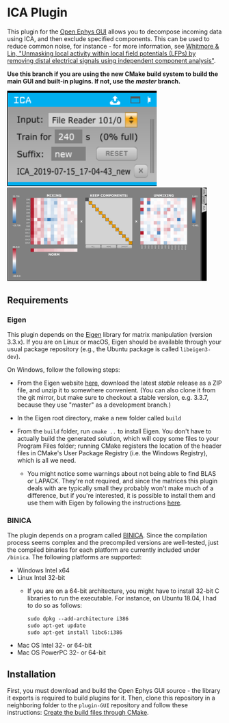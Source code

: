 # ICA Plugin

This plugin for the [Open Ephys GUI](http://www.open-ephys.org/gui) allows you to decompose incoming data using ICA, and then exclude specified components. This can be used to reduce common noise, for instance - for more information, see [Whitmore & Lin, "Unmasking local activity within local field potentials (LFPs) by removing distal electrical signals using independent component analysis"](https://linkinghub.elsevier.com/retrieve/pii/S1053811916001415).

**Use this branch if you are using the new CMake build system to build the main GUI and built-in plugins. If not, use the *master* branch.**

<img src="ica_editor.png" width="350" /> <img src="ica_canvas.png" width="467"/>

## Requirements

### Eigen

This plugin depends on the [Eigen](http://eigen.tuxfamily.org/index.php?title=Main_Page) library for matrix manipulation (version 3.3.x). If you are on Linux or macOS, Eigen should be available through your usual package repository (e.g., the Ubuntu package is called `libeigen3-dev`).

On Windows, follow the following steps:

* From the Eigen website [here](http://eigen.tuxfamily.org/index.php?title=Main_Page), download the latest *stable* release as a ZIP file, and unzip it to somewhere convenient. (You can also clone it from the git mirror, but make sure to checkout a stable version, e.g. 3.3.7, because they use "master" as a development branch.)

* In the Eigen root directory, make a new folder called `build`

* From the `build` folder, run `cmake ..` to install Eigen. You don't have to actually build the generated solution, which will copy some files to your Program Files folder; running CMake registers the location of the header files in CMake's User Package Registry (i.e. the Windows Registry), which is all we need.

  * You might notice some warnings about not being able to find BLAS or LAPACK. They're not required, and since the matrices this plugin deals with are typically small they probably won't make much of a difference, but if you're interested, it is possible to install them and use them with Eigen by following the instructions [here](http://eigen.tuxfamily.org/dox/TopicUsingBlasLapack.html).

### BINICA

The plugin depends on a program called [BINICA](https://sccn.ucsd.edu/wiki/Binica). Since the compilation process seems complex and the precompiled versions are well-tested, just the compiled binaries for each platform are currently included under `/binica`. The following platforms are supported:

* Windows Intel x64
* Linux Intel 32-bit
  * If you are on a 64-bit architecture, you might have to install 32-bit C libraries to run the executable. For instance, on Ubuntu 18.04, I had to do so as follows:
  
    ```
    sudo dpkg --add-architecture i386
    sudo apt-get update
    sudo apt-get install libc6:i386
    ```
* Mac OS Intel 32- or 64-bit
* Mac OS PowerPC 32- or 64-bit

## Installation

First, you must download and build the Open Ephys GUI source - the library it exports is required to build plugins for it. Then, clone this repository in a neighboring folder to the `plugin-GUI` repository and follow these instructions: [Create the build files through CMake](https://open-ephys.atlassian.net/wiki/spaces/OEW/pages/1259110401/Plugin+CMake+Builds).
